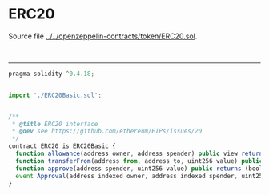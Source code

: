 # ERC20

Source file [../../openzeppelin-contracts/token/ERC20.sol](../../openzeppelin-contracts/token/ERC20.sol).

<br />

<hr />

```javascript
pragma solidity ^0.4.18;


import './ERC20Basic.sol';


/**
 * @title ERC20 interface
 * @dev see https://github.com/ethereum/EIPs/issues/20
 */
contract ERC20 is ERC20Basic {
  function allowance(address owner, address spender) public view returns (uint256);
  function transferFrom(address from, address to, uint256 value) public returns (bool);
  function approve(address spender, uint256 value) public returns (bool);
  event Approval(address indexed owner, address indexed spender, uint256 value);
}

```
